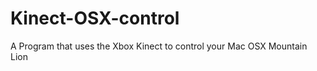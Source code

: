 Kinect-OSX-control
==================

A Program that uses the Xbox Kinect to control your Mac OSX Mountain Lion
